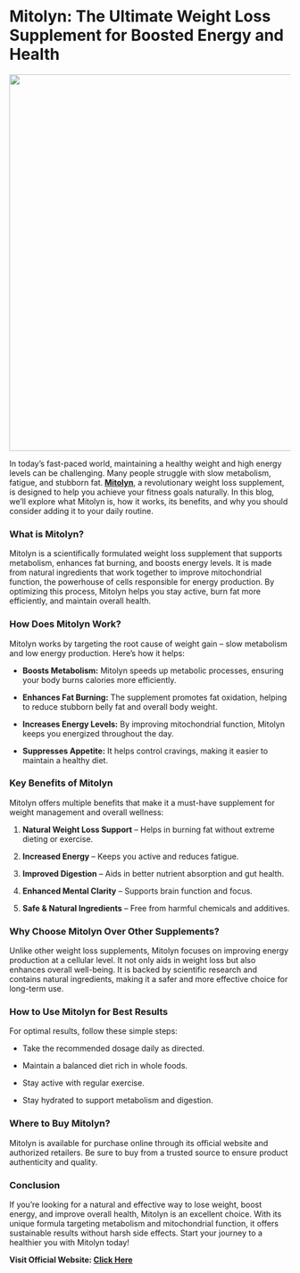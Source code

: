 <h1 data-pm-slice="1 1 []"><strong>Mitolyn: The Ultimate Weight Loss Supplement for Boosted Energy and Health</strong></h1>
<p><strong><img src="https://fitfusiohub.com/wp-content/uploads/2024/12/mitolyn-customer-reviews.webp" alt="" width="675" height="675" /></strong></p>
<p>In today&rsquo;s fast-paced world, maintaining a healthy weight and high energy levels can be challenging. Many people struggle with slow metabolism, fatigue, and stubborn fat.<strong> <a href="https://www.mito-lyn.com/">Mitolyn</a></strong>, a revolutionary weight loss supplement, is designed to help you achieve your fitness goals naturally. In this blog, we&rsquo;ll explore what Mitolyn is, how it works, its benefits, and why you should consider adding it to your daily routine.</p>
<h3>What is Mitolyn?</h3>
<p>Mitolyn is a scientifically formulated weight loss supplement that supports metabolism, enhances fat burning, and boosts energy levels. It is made from natural ingredients that work together to improve mitochondrial function, the powerhouse of cells responsible for energy production. By optimizing this process, Mitolyn helps you stay active, burn fat more efficiently, and maintain overall health.</p>
<h3>How Does Mitolyn Work?</h3>
<p>Mitolyn works by targeting the root cause of weight gain &ndash; slow metabolism and low energy production. Here&rsquo;s how it helps:</p>
<ul data-spread="false">
<li>
<p><strong>Boosts Metabolism:</strong> Mitolyn speeds up metabolic processes, ensuring your body burns calories more efficiently.</p>
</li>
<li>
<p><strong>Enhances Fat Burning:</strong> The supplement promotes fat oxidation, helping to reduce stubborn belly fat and overall body weight.</p>
</li>
<li>
<p><strong>Increases Energy Levels:</strong> By improving mitochondrial function, Mitolyn keeps you energized throughout the day.</p>
</li>
<li>
<p><strong>Suppresses Appetite:</strong> It helps control cravings, making it easier to maintain a healthy diet.</p>
</li>
</ul>
<h3>Key Benefits of Mitolyn</h3>
<p>Mitolyn offers multiple benefits that make it a must-have supplement for weight management and overall wellness:</p>
<ol start="1" data-spread="false">
<li>
<p><strong>Natural Weight Loss Support</strong> &ndash; Helps in burning fat without extreme dieting or exercise.</p>
</li>
<li>
<p><strong>Increased Energy</strong> &ndash; Keeps you active and reduces fatigue.</p>
</li>
<li>
<p><strong>Improved Digestion</strong> &ndash; Aids in better nutrient absorption and gut health.</p>
</li>
<li>
<p><strong>Enhanced Mental Clarity</strong> &ndash; Supports brain function and focus.</p>
</li>
<li>
<p><strong>Safe &amp; Natural Ingredients</strong> &ndash; Free from harmful chemicals and additives.</p>
</li>
</ol>
<h3>Why Choose Mitolyn Over Other Supplements?</h3>
<p>Unlike other weight loss supplements, Mitolyn focuses on improving energy production at a cellular level. It not only aids in weight loss but also enhances overall well-being. It is backed by scientific research and contains natural ingredients, making it a safer and more effective choice for long-term use.</p>
<h3>How to Use Mitolyn for Best Results</h3>
<p>For optimal results, follow these simple steps:</p>
<ul data-spread="false">
<li>
<p>Take the recommended dosage daily as directed.</p>
</li>
<li>
<p>Maintain a balanced diet rich in whole foods.</p>
</li>
<li>
<p>Stay active with regular exercise.</p>
</li>
<li>
<p>Stay hydrated to support metabolism and digestion.</p>
</li>
</ul>
<h3>Where to Buy Mitolyn?</h3>
<p>Mitolyn is available for purchase online through its official website and authorized retailers. Be sure to buy from a trusted source to ensure product authenticity and quality.</p>
<h3>Conclusion</h3>
<p>If you&rsquo;re looking for a natural and effective way to lose weight, boost energy, and improve overall health, Mitolyn is an excellent choice. With its unique formula targeting metabolism and mitochondrial function, it offers sustainable results without harsh side effects. Start your journey to a healthier you with Mitolyn today!</p>
<p><strong>Visit Official Website: <a href="https://www.mito-lyn.com/">Click Here</a></strong></p>
<p>&nbsp;</p>
